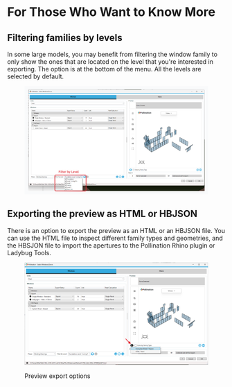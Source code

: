 # For Those Who Want to Know More

## Filtering families by levels

In some large models, you may benefit from filtering the window family to only show the ones that are located on the level that you're interested in exporting. The option is at the bottom of the menu. All the levels are selected by default.

<figure><img src="../../../.gitbook/assets/image (25) (1).png" alt=""><figcaption></figcaption></figure>

## Exporting the preview as HTML or HBJSON

There is an option to export the preview as an HTML or an HBJSON file. You can use the HTML file to inspect different family types and geometries, and the HBSJON file to import the apertures to the Pollination Rhino plugin or Ladybug Tools.

<figure><img src="../../../.gitbook/assets/image (26) (1).png" alt=""><figcaption><p>Preview export options</p></figcaption></figure>
